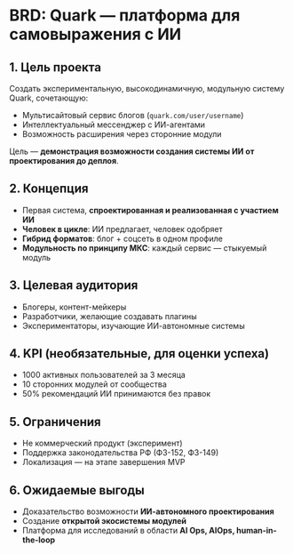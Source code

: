# BRD: Quark — платформа для самовыражения с ИИ

## 1. Цель проекта
Создать экспериментальную, высокодинамичную, модульную систему Quark, сочетающую:
- Мультисайтовый сервис блогов (`quark.com/user/username`)
- Интеллектуальный мессенджер с ИИ-агентами
- Возможность расширения через сторонние модули

Цель — **демонстрация возможности создания системы ИИ от проектирования до деплоя**.

## 2. Концепция
- Первая система, **спроектированная и реализованная с участием ИИ**
- **Человек в цикле**: ИИ предлагает, человек одобряет
- **Гибрид форматов**: блог + соцсеть в одном профиле
- **Модульность по принципу МКС**: каждый сервис — стыкуемый модуль

## 3. Целевая аудитория
- Блогеры, контент-мейкеры
- Разработчики, желающие создавать плагины
- Экспериментаторы, изучающие ИИ-автономные системы

## 4. KPI (необязательные, для оценки успеха)
- 1000 активных пользователей за 3 месяца
- 10 сторонних модулей от сообщества
- 50% рекомендаций ИИ принимаются без правок

## 5. Ограничения
- Не коммерческий продукт (эксперимент)
- Поддержка законодательства РФ (ФЗ-152, ФЗ-149)
- Локализация — на этапе завершения MVP

## 6. Ожидаемые выгоды
- Доказательство возможности **ИИ-автономного проектирования**
- Создание **открытой экосистемы модулей**
- Платформа для исследований в области **AI Ops, AIOps, human-in-the-loop**
